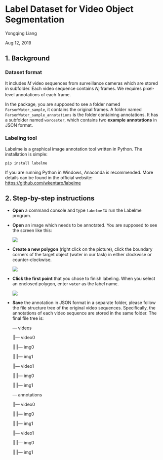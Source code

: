 # Label Dataset for Video Object Segmentation

Yongqing Liang

Aug 12, 2019

## 1. Background

### Dataset format

It includes $M$ video sequences from surveillance cameras which are stored in subfolder. Each video sequence contains $N_i$ frames. We requires pixel-level annotations of each frame.

In the package, you are supposed to see a folder named `FarsonWater_sample`, it contains the original frames. A folder named `FarsonWater_sample_annotations` is the folder containing annotations. It has a subfolder named `worcester`, which contains two **example** **annotations** in JSON format.

### Labeling tool

Labelme is a graphical image annotation tool written in Python. The installation is simple:

```shell
pip install labelme
```

If you are running Python in Windows, Anaconda is recommended. More details can be found in the official website: https://github.com/wkentaro/labelme

## 2. Step-by-step instructions

- **Open** a command console and type `labelme` to run the Labelme program.

- **Open** an image which needs to be annotated. You are supposed to see the screen like this:

  ![](/Ship01/Sources/CrawlDataset/FarsonDigitalWaterCams/instruction_imgs/open.png) 

- **Create a new polygon** (right click on the picture), click the boundary corners of the target object (water in our task) in either clockwise or counter-clockwise. 

  ![](/Ship01/Sources/CrawlDataset/FarsonDigitalWaterCams/instruction_imgs/labeling.png)

- **Click the first point** that you chose to finish labeling. When you select an enclosed polygon, enter `water` as the label name.

  ![](/Ship01/Sources/CrawlDataset/FarsonDigitalWaterCams/instruction_imgs/finish.png)

- **Save** the annotation in JSON format in a separate folder, please follow the file structure tree of the original video sequences. Specifically, the annotations of each video sequence are stored in the same folder. The final file tree is:

  — videos

  ||— video0

  ||||— img0

  ||||— img1

  ||— video1

  ||||— img0

  ||||— img1

  — annotations

  ||— video0

  ||||— img0

  ||||— img1

  ||— video1

  ||||— img0

  ||||— img1

